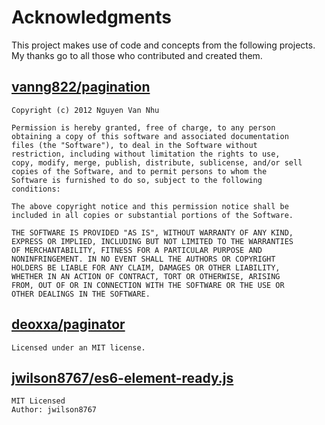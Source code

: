 # Acknowledgments

This project makes use of code and concepts from the following projects. My thanks go to all those who contributed and created them.

## [vanng822/pagination](https://github.com/vanng822/pagination)

```
Copyright (c) 2012 Nguyen Van Nhu

Permission is hereby granted, free of charge, to any person
obtaining a copy of this software and associated documentation
files (the "Software"), to deal in the Software without
restriction, including without limitation the rights to use,
copy, modify, merge, publish, distribute, sublicense, and/or sell
copies of the Software, and to permit persons to whom the
Software is furnished to do so, subject to the following
conditions:

The above copyright notice and this permission notice shall be
included in all copies or substantial portions of the Software.

THE SOFTWARE IS PROVIDED "AS IS", WITHOUT WARRANTY OF ANY KIND,
EXPRESS OR IMPLIED, INCLUDING BUT NOT LIMITED TO THE WARRANTIES
OF MERCHANTABILITY, FITNESS FOR A PARTICULAR PURPOSE AND
NONINFRINGEMENT. IN NO EVENT SHALL THE AUTHORS OR COPYRIGHT
HOLDERS BE LIABLE FOR ANY CLAIM, DAMAGES OR OTHER LIABILITY,
WHETHER IN AN ACTION OF CONTRACT, TORT OR OTHERWISE, ARISING
FROM, OUT OF OR IN CONNECTION WITH THE SOFTWARE OR THE USE OR
OTHER DEALINGS IN THE SOFTWARE.
```

## [deoxxa/paginator](https://github.com/deoxxa/paginator)

```
Licensed under an MIT license.
```

## [jwilson8767/es6-element-ready.js](jwilson8767/es6-element-ready.js)

```
MIT Licensed
Author: jwilson8767
```
